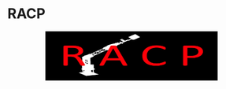 # RACP
<p align="center">
  <img src="Logo/Logo.jpg" width="350" height="100" title="hover text">
</p>
